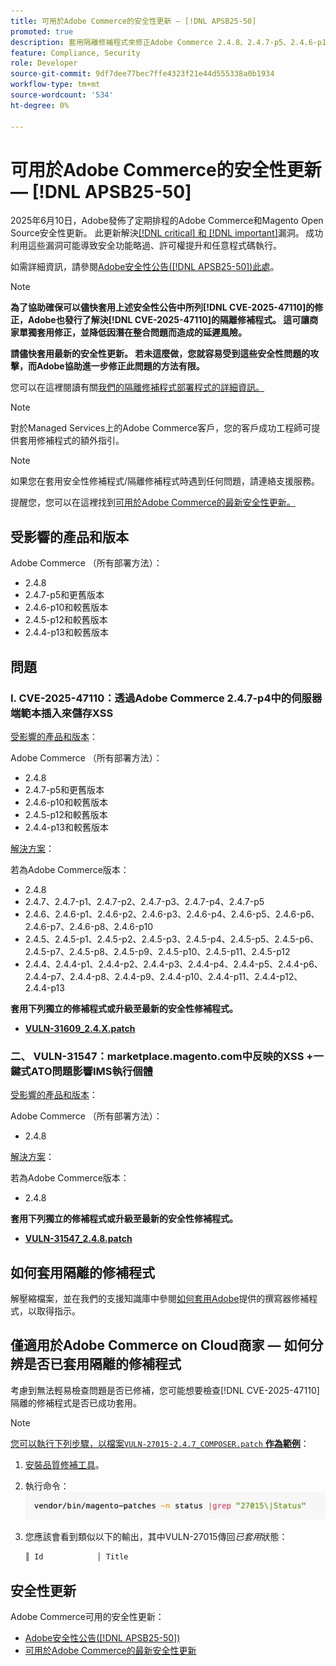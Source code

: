 ```yaml
---
title: 可用於Adobe Commerce的安全性更新 — [!DNL APSB25-50]
promoted: true
description: 套用隔離修補程式來修正Adobe Commerce 2.4.8、2.4.7-p5、2.4.6-p10、2.4.5-p12、2.4.4-p13及舊版的 [!DNL critical and important vulnerabilities] 。
feature: Compliance, Security
role: Developer
source-git-commit: 9df7dee77bec7ffe4323f21e44d555338a0b1934
workflow-type: tm+mt
source-wordcount: '534'
ht-degree: 0%

---
```


# 可用於Adobe Commerce的安全性更新 — [!DNL APSB25-50]

2025年6月10日，Adobe發佈了定期排程的Adobe Commerce和Magento Open Source安全性更新。 此更新解決[[!DNL critical] 和 [!DNL important]](https://helpx.adobe.com/tw/security/severity-ratings.html)漏洞。 成功利用這些漏洞可能導致安全功能略過、許可權提升和任意程式碼執行。

如需詳細資訊，請參閱[Adobe安全性公告([!DNL APSB25-50])此處](https://helpx.adobe.com/security/products/magento/apsb25-50.html)。

>[!NOTE]
>
>**為了協助確保可以儘快套用上述安全性公告中所列[!DNL CVE-2025-47110]的修正，Adobe也發行了解決[!DNL CVE-2025-47110]的隔離修補程式。 這可讓商家單獨套用修正，並降低因潛在整合問題而造成的延遲風險。**

**請儘快套用最新的安全性更新。 若未這麼做，您就容易受到這些安全性問題的攻擊，而Adobe協助進一步修正此問題的方法有限。**

您可以在這裡閱讀有關[我們的隔離修補程式部署程式的詳細資訊。](https://business.adobe.com/blog/introducing-enhanced-security-patch-deployment-and-communications-in-adobe-commerce)

>[!NOTE]
>
>對於Managed Services上的Adobe Commerce客戶，您的客戶成功工程師可提供套用修補程式的額外指引。

>[!NOTE]
>
>如果您在套用安全性修補程式/隔離修補程式時遇到任何問題，請連絡支援服務。

提醒您，您可以在這裡找到[可用於Adobe Commerce的最新安全性更新。](https://helpx.adobe.com/tw/security/products/magento.html)

## 受影響的產品和版本

Adobe Commerce （所有部署方法）：

* 2.4.8
* 2.4.7-p5和更舊版本
* 2.4.6-p10和較舊版本
* 2.4.5-p12和較舊版本
* 2.4.4-p13和較舊版本

## 問題

### I. CVE-2025-47110：透過Adobe Commerce 2.4.7-p4中的伺服器端範本插入來儲存XSS

<u>受影響的產品和版本</u>：

Adobe Commerce （所有部署方法）：

* 2.4.8
* 2.4.7-p5和更舊版本
* 2.4.6-p10和較舊版本
* 2.4.5-p12和較舊版本
* 2.4.4-p13和較舊版本

<u>解決方案</u>：

若為Adobe Commerce版本：

* 2.4.8
* 2.4.7、2.4.7-p1、2.4.7-p2、2.4.7-p3、2.4.7-p4、2.4.7-p5
* 2.4.6、2.4.6-p1、2.4.6-p2、2.4.6-p3、2.4.6-p4、2.4.6-p5、2.4.6-p6、2.4.6-p7、2.4.6-p8、2.4.6-p10
* 2.4.5、2.4.5-p1、2.4.5-p2、2.4.5-p3、2.4.5-p4、2.4.5-p5、2.4.5-p6、2.4.5-p7、2.4.5-p8、2.4.5-p9、2.4.5-p10、2.4.5-p11、2.4.5-p12
* 2.4.4、2.4.4-p1、2.4.4-p2、2.4.4-p3、2.4.4-p4、2.4.4-p5、2.4.4-p6、2.4.4-p7、2.4.4-p8、2.4.4-p9、2.4.4-p10、2.4.4-p11、2.4.4-p12、2.4.4-p13

**套用下列獨立的修補程式或升級至最新的安全性修補程式。**

* **[VULN-31609_2.4.X.patch](assets/VULN-31609_2.4.X_patch.zip)**

### 二、 VULN-31547：marketplace.magento.com中反映的XSS +一鍵式ATO問題影響IMS執行個體

<u>受影響的產品和版本</u>：

Adobe Commerce （所有部署方法）：

* 2.4.8

<u>解決方案</u>：

若為Adobe Commerce版本：

* 2.4.8

**套用下列獨立的修補程式或升級至最新的安全性修補程式。**

* **[VULN-31547_2.4.8.patch](assets/VULN-31547_2.4.8_patch.zip)**

## 如何套用隔離的修補程式

解壓縮檔案，並在我們的支援知識庫中參閱[如何套用Adobe](https://experienceleague.adobe.com/docs/commerce-knowledge-base/kb/how-to/how-to-apply-a-composer-patch-provided-by-magento.html?lang=zh-Hant)提供的撰寫器修補程式，以取得指示。

## 僅適用於Adobe Commerce on Cloud商家 — 如何分辨是否已套用隔離的修補程式

考慮到無法輕易檢查問題是否已修補，您可能想要檢查[!DNL CVE-2025-47110]隔離的修補程式是否已成功套用。

>[!NOTE]
>
><u>您可以執行下列步驟，以檔案`VULN-27015-2.4.7_COMPOSER.patch` **作為範例**</u>：

1. [安裝品質修補工具](https://experienceleague.adobe.com/docs/commerce-operations/tools/quality-patches-tool/usage.html?lang=zh-Hant)。
1. 執行命令： <br>
   ![cve-2024-34102-tell-if-patch-applied-code](assets/cve-2024-34102-tell-if-patch-applied-code.png)
1. 您應該會看到類似以下的輸出，其中VULN-27015傳回&#x200B;*已套用*&#x200B;狀態：

   ```bash
   ║ Id            │ Title                                                        │ Category        │ Origin                 │ Status      │ Details                                          ║ ║ N/A           │ ../m2-hotfixes/VULN-27015-2.4.7_COMPOSER_patch.patch      │ Other           │ Local                  │ Applied     │ Patch type: Custom                                
   ```

<!-- For Step 2:
     ```bash
    vendor/bin/magento-patches -n status |grep "27015\|Status"
     ```
-->

## 安全性更新

Adobe Commerce可用的安全性更新：

* [Adobe安全性公告([!DNL APSB25-50])](https://helpx.adobe.com/security/products/magento/apsb25-50.html)
* [可用於Adobe Commerce的最新安全性更新](https://helpx.adobe.com/tw/security/products/magento.html)
